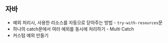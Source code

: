 ## 자바
* 예외 처리시, 사용한 리소스를 자동으로 닫아주는 방법 - `try-with-resources`문
* 하나의 catch문에서 여러 예외를 동시에 처리하기 - Multi Catch
* 커스텀 예외 만들기